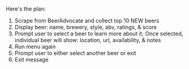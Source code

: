 Here's the plan:

1. Scrape from BeerAdvocate and collect top 10 NEW beers
2. Display beer: name, brewery, style, abv, ratings, & score
3. Prompt user to select a beer to learn more about it;
    Once selected, individual beer will show: location, url, availability, & notes
4. Run menu again
5. Prompt user to either select another beer or exit
6. Exit message

